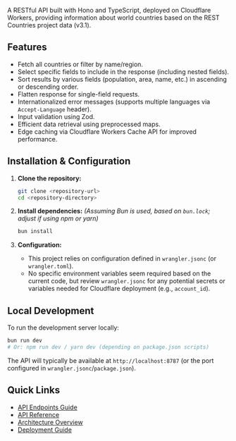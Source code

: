 A RESTful API built with Hono and TypeScript, deployed on Cloudflare Workers, providing information about world countries based on the REST Countries project data (v3.1).

## Features

- Fetch all countries or filter by name/region.
- Select specific fields to include in the response (including nested fields).
- Sort results by various fields (population, area, name, etc.) in ascending or descending order.
- Flatten response for single-field requests.
- Internationalized error messages (supports multiple languages via `Accept-Language` header).
- Input validation using Zod.
- Efficient data retrieval using preprocessed maps.
- Edge caching via Cloudflare Workers Cache API for improved performance.

## Installation & Configuration

1. **Clone the repository:**

   ```bash
   git clone <repository-url>
   cd <repository-directory>
   ```

2. **Install dependencies:**
   _(Assuming Bun is used, based on `bun.lock`; adjust if using npm or yarn)_

   ```bash
   bun install
   ```

3. **Configuration:**
   - This project relies on configuration defined in `wrangler.jsonc` (or `wrangler.toml`).
   - No specific environment variables seem required based on the current code, but review `wrangler.jsonc` for any potential secrets or variables needed for Cloudflare deployment (e.g., `account_id`).

## Local Development

To run the development server locally:

```bash
bun run dev
# Or: npm run dev / yarn dev (depending on package.json scripts)
```

The API will typically be available at `http://localhost:8787` (or the port configured in `wrangler.jsonc`/`package.json`).

## Quick Links

- [API Endpoints Guide](docs/endpoints)
- [API Reference](api-reference/overview)
- [Architecture Overview](docs/architecture)
- [Deployment Guide](docs/deploy)
